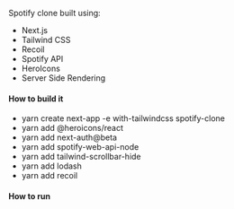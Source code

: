 Spotify clone built using:

- Next.js
- Tailwind CSS
- Recoil
- Spotify API
- HeroIcons
- Server Side Rendering

#### How to build it

- yarn create next-app -e with-tailwindcss spotify-clone
- yarn add @heroicons/react
- yarn add next-auth@beta
- yarn add spotify-web-api-node
- yarn add tailwind-scrollbar-hide
- yarn add lodash
- yarn add recoil

#### How to run
